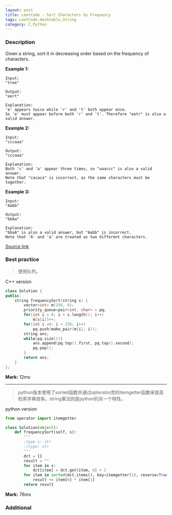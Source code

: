 ```yaml
---
layout: post
title: LeetCode - Sort Characters by Frequency
tags: LeetCode,Hashtable,String
category: C,Python
---
```



### Description
Given a string, sort it in decreasing order based on the frequency of characters.

**Example 1:**
```
Input:
"tree"

Output:
"eert"

Explanation:
'e' appears twice while 'r' and 't' both appear once.
So 'e' must appear before both 'r' and 't'. Therefore "eetr" is also a valid answer.
```

**Example 2:**
```
Input:
"cccaaa"

Output:
"cccaaa"

Explanation:
Both 'c' and 'a' appear three times, so "aaaccc" is also a valid answer.
Note that "cacaca" is incorrect, as the same characters must be together.
```

**Example 3:**
```
Input:
"Aabb"

Output:
"bbAa"

Explanation:
"bbaA" is also a valid answer, but "Aabb" is incorrect.
Note that 'A' and 'a' are treated as two different characters.
```
[Source link](https://leetcode.com/problems/sort-characters-by-frequency/#/description)


### Best practice

>使用队列。

C++ version

```c++
class Solution {
public:
    string frequencySort(string s) {
        vector<int> m(256, 0);
        priority_queue<pair<int, char> > pq;
        for(int i = 0; i < s.length(); i++)
            m[s[i]]++;
        for(int i =0; i < 256; i++)
            pq.push(make_pair(m[i], i));
        string ans;
        while(pq.size()){
            ans.append(pq.top().first, pq.top().second);
            pq.pop();
        }
        return ans;
    }
};
```

**Mark:** 12ms

----
>python版本使用了sorted函数并通过opterator库的itemgetter函数来提高检索字典效率。string乘法则是python的另一个特性。

python version

```python
from operator import itemgetter

class Solution(object):
    def frequencySort(self, s):
        """
        :type s: str
        :rtype: str
        """
        dct = {}
        result = ""
        for item in s:
            dct[item] = dct.get(item, 0) + 1
        for item in sorted(dct.items(), key=itemgetter(1), reverse=True):
            result += item[0] * item[1]
        return result
```

**Mark:** 76ms

### Additional
